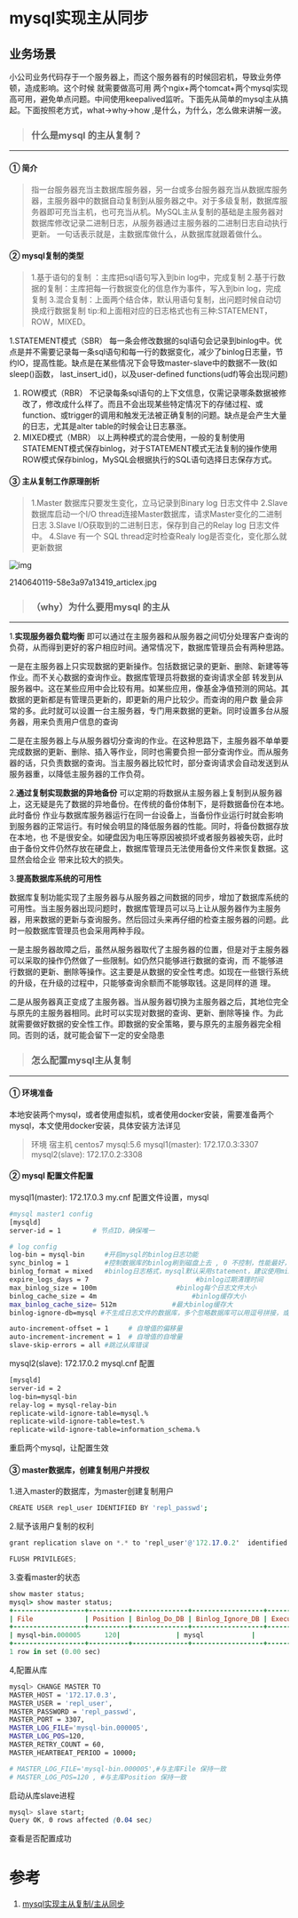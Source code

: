 # mysql实现主从同步

## 业务场景

小公司业务代码存于一个服务器上，而这个服务器有的时候回宕机，导致业务停顿，造成影响。这个时候 就需要做高可用 两个ngix+两个tomcat+两个mysql实现高可用，避免单点问题。中间使用keepalived监听。下面先从简单的mysql主从搞起。下面按照老方式，what->why->how ,是什么，为什么，怎么做来讲解一波。

> ### 什么是mysql 的主从复制？

------

#### ① 简介

> 指一台服务器充当主数据库服务器，另一台或多台服务器充当从数据库服务器，主服务器中的数据自动复制到从服务器之中。对于多级复制，数据库服务器即可充当主机，也可充当从机。MySQL主从复制的基础是主服务器对数据库修改记录二进制日志，从服务器通过主服务器的二进制日志自动执行更新。
>  一句话表示就是，主数据库做什么，从数据库就跟着做什么。

#### ② mysql复制的类型

> 1.基于语句的复制 ：主库把sql语句写入到bin log中，完成复制
>  2.基于行数据的复制：主库把每一行数据变化的信息作为事件，写入到bin log，完成复制
>  3.混合复制：上面两个结合体，默认用语句复制，出问题时候自动切换成行数据复制
>  tip:和上面相对应的日志格式也有三种:STATEMENT，ROW，MIXED。

1.STATEMENT模式（SBR）
 每一条会修改数据的sql语句会记录到binlog中。优点是并不需要记录每一条sql语句和每一行的数据变化，减少了binlog日志量，节约IO，提高性能。缺点是在某些情况下会导致master-slave中的数据不一致(如sleep()函数， last_insert_id()，以及user-defined functions(udf)等会出现问题)

1. ROW模式（RBR）
    不记录每条sql语句的上下文信息，仅需记录哪条数据被修改了，修改成什么样了。而且不会出现某些特定情况下的存储过程、或function、或trigger的调用和触发无法被正确复制的问题。缺点是会产生大量的日志，尤其是alter table的时候会让日志暴涨。
2. MIXED模式（MBR）
    以上两种模式的混合使用，一般的复制使用STATEMENT模式保存binlog，对于STATEMENT模式无法复制的操作使用ROW模式保存binlog，MySQL会根据执行的SQL语句选择日志保存方式。

#### ③ 主从复制工作原理剖析

> 1.Master 数据库只要发生变化，立马记录到Binary log 日志文件中
>  2.Slave数据库启动一个I/O thread连接Master数据库，请求Master变化的二进制日志
>  3.Slave I/O获取到的二进制日志，保存到自己的Relay log 日志文件中。
>  4.Slave 有一个 SQL thread定时检查Realy log是否变化，变化那么就更新数据

![img](https:////upload-images.jianshu.io/upload_images/5009863-865d52a5f616a52d.jpg?imageMogr2/auto-orient/strip|imageView2/2/w/506/format/webp)

2140640119-58e3a97a13419_articlex.jpg

> ### （why）为什么要用mysql 的主从

------

1.**实现服务器负载均衡**
    即可以通过在主服务器和从服务器之间切分处理客户查询的负荷，从而得到更好的客户相应时间。通常情况下，数据库管理员会有两种思路。

​    一是在主服务器上只实现数据的更新操作。包括数据记录的更新、删除、新建等等作业。而不关心数据的查询作业。数据库管理员将数据的查询请求全部 转发到从服务器中。这在某些应用中会比较有用。如某些应用，像基金净值预测的网站。其数据的更新都是有管理员更新的，即更新的用户比较少。而查询的用户数 量会非常的多。此时就可以设置一台主服务器，专门用来数据的更新。同时设置多台从服务器，用来负责用户信息的查询

​    二是在主服务器上与从服务器切分查询的作业。在这种思路下，主服务器不单单要完成数据的更新、删除、插入等作业，同时也需要负担一部分查询作业。而从服务器的话，只负责数据的查询。当主服务器比较忙时，部分查询请求会自动发送到从服务器重，以降低主服务器的工作负荷。

2.**通过复制实现数据的异地备份**
    可以定期的将数据从主服务器上复制到从服务器上，这无疑是先了数据的异地备份。在传统的备份体制下，是将数据备份在本地。此时备份 作业与数据库服务器运行在同一台设备上，当备份作业运行时就会影响到服务器的正常运行。有时候会明显的降低服务器的性能。同时，将备份数据存放在本地，也 不是很安全。如硬盘因为电压等原因被损坏或者服务器被失窃，此时由于备份文件仍然存放在硬盘上，数据库管理员无法使用备份文件来恢复数据。这显然会给企业 带来比较大的损失。

3.**提高数据库系统的可用性**

​    数据库复制功能实现了主服务器与从服务器之间数据的同步，增加了数据库系统的可用性。当主服务器出现问题时，数据库管理员可以马上让从服务器作为主服务器，用来数据的更新与查询服务。然后回过头来再仔细的检查主服务器的问题。此时一般数据库管理员也会采用两种手段。

​    一是主服务器故障之后，虽然从服务器取代了主服务器的位置，但是对于主服务器可以采取的操作仍然做了一些限制。如仍然只能够进行数据的查询，而 不能够进行数据的更新、删除等操作。这主要是从数据的安全性考虑。如现在一些银行系统的升级，在升级的过程中，只能够查询余额而不能够取钱。这是同样的道 理。

​    二是从服务器真正变成了主服务器。当从服务器切换为主服务器之后，其地位完全与原先的主服务器相同。此时可以实现对数据的查询、更新、删除等操 作。为此就需要做好数据的安全性工作。即数据的安全策略，要与原先的主服务器完全相同。否则的话，就可能会留下一定的安全隐患

> ### 怎么配置mysql主从复制

------

#### ① 环境准备

本地安装两个mysql，或者使用虚拟机，或者使用docker安装，需要准备两个mysql，本文使用docker安装，具体安装方法详见

> 环境
>  宿主机 centos7
>  mysql:5.6
>  mysql1(master):  172.17.0.3:3307
>  mysql2(slave): 172.17.0.2:3308

#### ② mysql 配置文件配置

mysql1(master):  172.17.0.3 my.cnf 配置文件设置，mysql



```bash
#mysql master1 config 
[mysqld]
server-id = 1        # 节点ID，确保唯一

# log config
log-bin = mysql-bin     #开启mysql的binlog日志功能
sync_binlog = 1         #控制数据库的binlog刷到磁盘上去 , 0 不控制，性能最好，1每次事物提交都会刷到日志文件中，性能最差，最安全
binlog_format = mixed   #binlog日志格式，mysql默认采用statement，建议使用mixed
expire_logs_days = 7                           #binlog过期清理时间
max_binlog_size = 100m                    #binlog每个日志文件大小
binlog_cache_size = 4m                        #binlog缓存大小
max_binlog_cache_size= 512m              #最大binlog缓存大
binlog-ignore-db=mysql #不生成日志文件的数据库，多个忽略数据库可以用逗号拼接，或者 复制这句话，写多行

auto-increment-offset = 1     # 自增值的偏移量
auto-increment-increment = 1  # 自增值的自增量
slave-skip-errors = all #跳过从库错误
```

mysql2(slave): 172.17.0.2 mysql.cnf 配置



```bash
[mysqld]
server-id = 2
log-bin=mysql-bin
relay-log = mysql-relay-bin
replicate-wild-ignore-table=mysql.%
replicate-wild-ignore-table=test.%
replicate-wild-ignore-table=information_schema.%
```

重启两个mysql，让配置生效

#### ③ master数据库，创建复制用户并授权

1.进入master的数据库，为master创建复制用户



```bash
CREATE USER repl_user IDENTIFIED BY 'repl_passwd';
```

2.赋予该用户复制的权利



```csharp
grant replication slave on *.* to 'repl_user'@'172.17.0.2'  identified by 'repl_passwd';

FLUSH PRIVILEGES;
```

3.查看master的状态



```ruby
show master status;
mysql> show master status;
+------------------+----------+--------------+------------------+-------------------+
| File             | Position | Binlog_Do_DB | Binlog_Ignore_DB | Executed_Gtid_Set |
+------------------+----------+--------------+------------------+-------------------+
| mysql-bin.000005      120|              | mysql            |                   |
+------------------+----------+--------------+------------------+-------------------+
1 row in set (0.00 sec)
```

4,配置从库



```bash
mysql> CHANGE MASTER TO 
MASTER_HOST = '172.17.0.3',  
MASTER_USER = 'repl_user', 
MASTER_PASSWORD = 'repl_passwd',
MASTER_PORT = 3307,
MASTER_LOG_FILE='mysql-bin.000005',
MASTER_LOG_POS=120,
MASTER_RETRY_COUNT = 60,
MASTER_HEARTBEAT_PERIOD = 10000; 

# MASTER_LOG_FILE='mysql-bin.000005',#与主库File 保持一致
# MASTER_LOG_POS=120 , #与主库Position 保持一致
```

启动从库slave进程



```css
mysql> slave start;
Query OK, 0 rows affected (0.04 sec)
```

查看是否配置成功





# 参考

1. [mysql实现主从复制/主从同步](https://www.jianshu.com/p/19cb0f16dea4)
